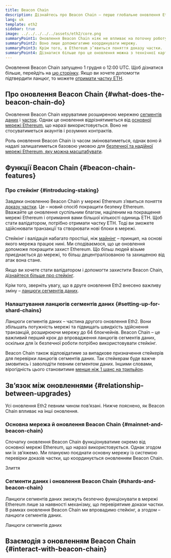 ```yaml
---
title: Beacon Chain
description: Дізнайтесь про Beacon Chain – перше глобальне оновлення Eth2 для Ethereum.
lang: uk
template: eth2
sidebar: true
image: ../../../../../assets/eth2/core.png
summaryPoint1: Оновлення Beacon Chain ніяк не впливає на поточну роботу Ethereum.
summaryPoint2: Воно лише допомагатиме координувати мережу.
summaryPoint3: Крім того, в Ethereum з’явиться поняття доказу частки.
summaryPoint4: Дізнатися більше про це оновлення можна з технічної карти (там воно позначено як "Фаза 0").
---
```


<UpgradeStatus isShipped date="Відправлено!">
    Оновлення Beacon Chain запущено 1 грудня о 12:00 UTC. Щоб дізнатися більше, перейдіть на <a href="https://beaconscan.com/">цю сторінку</a>. Якщо ви хочете допомогти підтвердити ланцюг, то можете <a href="/eth2/staking/">отримати частку ETH</a>.
</UpgradeStatus>

## Про оновлення Beacon Chain {#what-does-the-beacon-chain-do}

Оновлення Beacon Chain керуватиме розширеною мережею [сегментів даних](/eth2/shard-chains/) і [часток](/eth2/staking/). Однак це оновлення відрізнятиметься від [основної мережі Ethereum](/glossary/#mainnet), що наразі використовується. Воно не стосуватиметься акаунтів і розумних контрактів.

Роль оновлення Beacon Chain із часом змінюватиметься, однак воно й надалі залишатиметься базовою умовою для [безпечної та надійної мережі Ethereum, яку можна масштабувати](/eth2/vision/).

## Функції Beacon Chain {#beacon-chain-features}

### Про стейкінг {#introducing-staking}

Завдяки оновленню Beacon Chain у мережі Ethereum з’явиться поняття [доказу частки](/developers/docs/consensus-mechanisms/pos/). Це – новий спосіб покращити безпеку Ethereum. Вважайте це оновлення суспільним благом, націленим на покращення мережі Ethereum і отримання вами більшої кількості одиниць ETH. Щоб стати валідатором, потрібно отримати частку ETH. Тоді ви зможете здійснювати транзакції та створювати нові блоки в мережі.

Стейкінг і валідація набагато простіші, ніж [майнінг](/developers/docs/mining/) – принцип, на основі якого мережа працює нині. Ми сподіваємося, що це оновлення допоможе покращити захист Ethereum. Що більш людей візьме приєднається до мережі, то більш децентралізованою та захищеною від атак вона стане.

<InfoBanner emoji=":money_bag:">
Якщо ви хочете стати валідатором і допомогти захистити Beacon Chain, <a href="/eth2/staking/">дізнайтеся більше про стейкінг</a>.
</InfoBanner>

Крім того, зверніть увагу, що в друге оновлення Eth2 внесено важливу зміну – [ланцюги сегментів даних](/eth2/shard-chains/).

### Налаштування ланцюгів сегментів даних {#setting-up-for-shard-chains}

Ланцюги сегментів даних – частина другого оновлення Eth2. Вони збільшать потужність мережі та підвищать швидкість здійснення транзакцій, розширюючи мережу до 64 блокчейнів. Beacon Chain – це важливий перший крок до впровадження ланцюгів сегментів даних, оскільки для їх безпечної роботи потрібно використовувати стейкінг.

Beacon Chain також відповідатиме за випадкове призначення стейкерів для перевірки ланцюгів сегментів даних. Так стейкерам буде важче змовитись і заволодіти певним сегментом даних. Іншими словами, вірогідність цього становитиме [менше ніж 1 шанс на трильйон](https://medium.com/@chihchengliang/minimum-committee-size-explained-67047111fa20).

## Зв’язок між оновленнями {#relationship-between-upgrades}

Усі оновлення Eth2 певним чином пов’язані. Нижче пояснено, як Beacon Chain впливає на інші оновлення.

### Основна мережа й оновлення Beacon Chain {#mainnet-and-beacon-chain}

Спочатку оновлення Beacon Chain функціонуватиме окремо від основної мережі Ethereum, що наразі використовується. Однак згодом ми їх зв’яжемо. Ми плануємо поєднати основну мережу із системою перевірки доказів частки, що координується оновленням Beacon Chain.

<ButtonLink to="/eth2/merge/">Злиття</ButtonLink>

### Сегменти даних і оновлення Beacon Chain {#shards-and-beacon-chain}

Ланцюги сегментів даних зможуть безпечно функціонувати в мережі Ethereum лише за наявності механізму, що перевірятиме докази частки. В рамках оновлення Beacon Chain ми впровадимо стейкінг, а згодом – ланцюги сегментів даних.

<ButtonLink to="/eth2/shard-chains/">Ланцюги сегментів даних</ButtonLink>

<Divider />

## Взаємодія з оновленням Beacon Chain {#interact-with-beacon-chain}

<Eth2BeaconChainActions />
